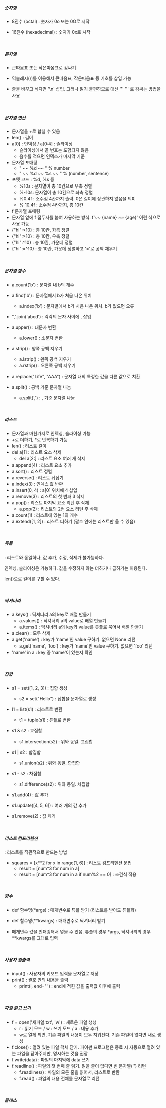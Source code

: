 ##### 숫자형

- 8진수 (octal) : 숫자가 0o 또는 0O로 시작

- 16진수 (hexadecimal) : 숫자가 0x로 시작

<br>

##### 문자열

- 큰따옴표 또는 작은따옴표로 감싸기

- 역슬래시(\\)를 이용해서 큰따옴표, 작은따옴표 등 기호를 삽입 가능

- 줄을 바꾸고 싶다면 '\\n' 삽입. 그러나 읽기 불편하므로 대신 \'\'\' \'\'\' 로 감싸는 방법을 사용

<br>

##### 문자열 연산

- 문자열을 +로 합칠 수 있음
- len() : 길이
- a[0] : 인덱싱 / a[0:4] : 슬라이싱
  + 슬라이싱에서 끝 번호는 포함되지 않음
  + 음수를 적으면 인덱스가 마지막 기준
- 문자열 포매팅
  + " ~~ %d ~~ " % number
  + " ~~ %d ~~ %s ~~ " % (number, sentence)
- 포맷 코드 : %d, %s 등
  + %10s : 문자열이 총 10칸으로 우측 정렬
  + %-10s: 문자열이 총 10칸으로 좌측 정렬
  + %0.4f : 소수점 4칸까지 출력. 0은 길이에 상관하지 않음을 의미
  + % 10.4f : 소수점 4칸까지, 총 10칸
-  f 문자열 포매팅
  - 문자열 앞에 f 접두사를 붙여 사용하는 방식. f'~~ {name} ~~ {age}' 이런 식으로 사용 가능
  - {"hi":<10} : 총 10칸, 좌측 정렬
  - {"hi":>10} : 총 10칸, 우측 정렬
  - {"hi":^10} : 총 10칸, 가운데 정렬
  - {"hi":=^10} : 총 10칸, 가운데 정렬하고 '='로 공백 채우기

<br>

##### 문자열 함수

- a.count('b') : 문자열 내 b의 개수
- a.find('b') : 문자열에서 b가 처음 나온 위치
  - a.index('b') : 문자열에서 b가 처음 나온 위치. b가 없으면 오류

- ",".join('abcd') : 각각의 문자 사이에 , 삽입
- a.upper() : 대문자 변환
  - a.lower() : 소문자 변환

- a.strip() : 양쪽 공백 지우기
  - a.lstrip() : 왼쪽 공백 지우기
  - a.rstrip() : 오른쪽 공백 지우기
- a.replace("Life", "AAA") : 문자열 내의 특정한 값을 다른 값으로 치환
- a.split() : 공백 기준 문자열 나눔
  - a.split(',') : , 기준 문자열 나눔 

<br>

##### 리스트

- 문자열과 마찬가지로 인덱싱, 슬라이싱 가능
- +로 더하기, *로 반복하기 가능
- len() : 리스트 길이
- del a[1] : 리스트 요소 삭제
  - del a[2:] : 리스트 요소 여러 개 삭제
- a.append(4) : 리스트 요소 추가
- a.sort() : 리스트 정렬
- a.reverse() : 리스트 뒤집기
- a.index(3) : 인덱스 값 반환
- a.insert(0, 4) : a[0] 위치에 4 삽입
- a.remove(3) : 리스트의 첫 번째 3 삭제
- a.pop() : 리스트 마지막 요소 리턴 후 삭제
  - a.pop(2) : 리스트의 2번 요소 리턴 후 삭제
- a.count(1) : 리스트에 있는 1의 개수
- a.extend([1, 2]) : 리스트 더하기 (괄호 안에는 리스트만 올 수 있음)

<br>

##### 튜플

: 리스트와 동일하나, 값 추가, 수정, 삭제가 불가능하다.

인덱싱, 슬라이싱은 가능하다. 값을 수정하지 않는 더하기나 곱하기는 허용된다.

len()으로 길이를 구할 수 있다.

<br>

##### 딕셔너리

- a.keys() : 딕셔너리 a의 key로 배열 만들기
  - a.values() : 딕셔너리 a의 value로 배열 만들기
  - a.items() : 딕셔너리 a의 key와 value를 튜플로 묶어서 배열 만들기
- a.clear() : 모두 삭제
- a.get('name') : key가 'name'인 value 구하기. 없으면 None 리턴
  - a.get('name', 'foo') : key가 'name'인 value 구하기. 없으면 'foo' 리턴
- 'name' in a : key 중 'name'이 있는지 확인

<br>

##### 집합

- s1 = set([1, 2, 3]) : 집합 생성
  - s2 = set("Hello") : 집합을 문자열로 생성
- l1 = list(s1) : 리스트로 변환
  - t1 = tuple(s1) : 튜플로 변환

- s1 & s2 : 교집합
  - s1.intersection(s2) : 위와 동일. 교집합
- s1 | s2 : 합집합
  - s1.union(s2) : 위와 동일. 합집합
- s1 - s2 : 차집합
  - s1.difference(s2) : 위와 동일. 차집합
- s1.add(4) : 값 추가
- s1.update([4, 5, 6]) : 여러 개의 값 추가
- s1.remove(2) : 값 제거

<br>

##### 리스트 컴프리헨션

: 리스트를 직관적으로 만드는 방법

- squares = [x**2 for x in range(1, 6)] : 리스트 컴프리헨션 문법
  - result = [num*3 for num in a]
  - result = [num*3 for num in a if num%2 == 0] : 조건식 적용

<br>

##### 함수

- def 함수명(*args) : 매개변수로 튜플 받기 (리스트를 받아도 튜플화)
- def 함수명(**kwargs) : 매개변수로 딕셔너리 받기

- 매개변수 값을 언패킹해서 넣을 수 있음. 튜플의 경우 *args, 딕셔너리의 경우 **kwargs를 그대로 입력

<br>

##### 사용자 입출력

- input() : 사용자의 키보드 입력을 문자열로 저장
- print() : 괄호 안의 내용을 출력
  - print(i, end=' ') : end에 적힌 값을 출력값 이후에 출력

<br>

##### 파일 읽고 쓰기

- f = open('새파일.txt', 'w') : 새로운 파일 생성
  - r : 읽기 모드 / w : 쓰기 모드 / a : 내용 추가
  - w로 열게 되면, 기존 파일의 내용이 모두 지워진다. 기존 파일이 없다면 새로 생성
- f.close() : 열려 있는 파일 객체 닫기. 파이썬 프로그램은 종료 시 자동으로 열려 있는 파일을 닫아주지만, 명시하는 것을 권장
- f.write(data) : 파일의 마지막에 data 쓰기
- f.readline() : 파일의 첫 번째 줄 읽기. 읽을 줄이 없다면 빈 문자열('') 리턴
  - f.readlines() : 파일의 모든 줄을 읽어서, 리스트로 반환
  - f.read() : 파일의 내용 전체를 문자열로 리턴

<br>

##### 클래스

